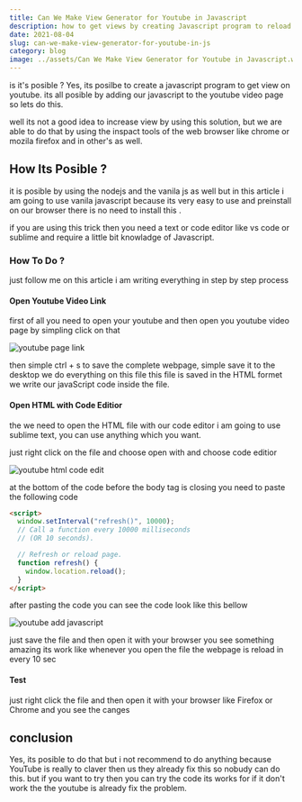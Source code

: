 ```yaml
---
title: Can We Make View Generator for Youtube in Javascript
description: how to get views by creating Javascript program to reload the webpage
date: 2021-08-04
slug: can-we-make-view-generator-for-youtube-in-js
category: blog
image: ../assets/Can We Make View Generator for Youtube in Javascript.webp
---
```


is it's posible ? Yes, its posilbe to create a javascript program to get view on youtube. its all posible by adding our javascript to the youtube video page so lets do this.

well its not a good idea to increase view by using this solution, but we are able to do that by using the inspact tools of the web browser like chrome or mozila firefox and in other's as well.

## How Its Posible ?

it is posible by using the nodejs and the vanila js as well but in this article i am going to use vanila javascript because its very easy to use and preinstall on our browser there is no need to install this .

if you are using this trick then you need a text or code editor like vs code or sublime and require a little bit knowladge of Javascript.

### How To Do ?

just follow me on this article i am writing everything in step by step process

#### Open Youtube Video Link

first of all you need to open your youtube and then open you youtube video page by simpling click on that

![youtube page link](./youtube-video-page.webp)

then simple ctrl + s to save the complete webpage, simple save it to the desktop we do everything on this file
this file is saved in the HTML formet we write our javaScript code inside the file.

#### Open HTML with Code Editior

the we need to open the HTML file with our code editor i am going to use sublime text, you can use anything which you want.

just right click on the file and choose open with and choose code editior

![youtube html code edit](./youtube-html-code-edit.webp)

at the bottom of the code before the body tag is closing you need to paste the following code

```html
<script>
  window.setInterval("refresh()", 10000);
  // Call a function every 10000 milliseconds
  // (OR 10 seconds).

  // Refresh or reload page.
  function refresh() {
    window.location.reload();
  }
</script>
```

after pasting the code you can see the code look like this bellow

![youtube add javascript](./youtube-add-javascript.webp)

just save the file and then open it with your browser you see something amazing its work like whenever you open the file the webpage is reload in every 10 sec

#### Test

just right click the file and then open it with your browser like Firefox or Chrome and you see the canges

## conclusion

Yes, its posible to do that but i not recommend to do anything because YouTube is really to claver then us they already fix this so nobudy can do this. but if you want to try then you can try the code its works for if it don't work the the youtube is already fix the problem.
